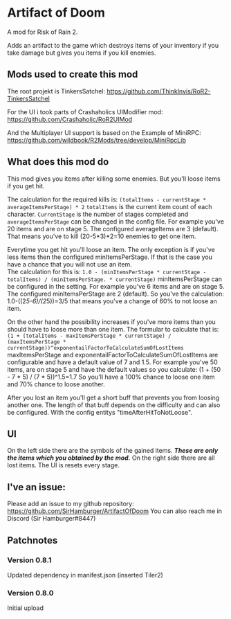 # Artifact of Doom

A mod for Risk of Rain 2.

Adds an artifact to the game which destroys items of your inventory if you take damage but gives you items if you kill enemies.

## Mods used to create this mod
The root projekt is TinkersSatchel:
https://github.com/ThinkInvis/RoR2-TinkersSatchel

For the UI i took parts of Crashaholics UIModifier mod:
https://github.com/Crashaholic/RoR2UIMod

And the Multiplayer UI support is based on the Example of MiniRPC:
https://github.com/wildbook/R2Mods/tree/develop/MiniRpcLib

## What does this mod do
This mod gives you items after killing some enemies. But you'll loose items if you get hit.

The calculation for the required kills is:
```(totalItems - currentStage * averageItemsPerStage) * 2```
`totalItems` is the current item count of each character. `CurrentStage` is the number of stages completed and `averageItemsPerStage` can be changed in the config file.
For example you've 20 items and are on stage 5. The configured averageItems are 3 (default). That means you've to kill (20-5*3)*2=10 enemies to get one item.

Everytime you get hit you'll loose an item. The only exception is if you've less items then the configured minItemsPerStage.
If that is the case you have a chance that you will not use an item.  
The calculation for this is:
```1.0 - (minItemsPerStage * currentStage - totalItems) / (minItemsPerStage. * currentStage)```
minItemsPerStage can be configured in the setting. For example you've 6 items and are on stage 5. The configured minItemsPerStage are 2 (default).
So you've the calculation:
1.0-((2*5-6)/(2*5))=3/5 that means you've a change of 60% to not loose an item.

On the other hand the possibility increases if you've more items than you should have to loose more than one item. The formular to calculate that is:
```(1 + (totalItems - maxItemsPerStage * currentStage) / (maxItemsPerStage * currentStage))^exponentailFactorToCalculateSumOfLostItems```
maxItemsPerStage and exponentailFactorToCalculateSumOfLostItems are configurable and have a default value of 7 and 1.5.
For example you've 50 items, are on stage 5 and have the default values so you calculate:
(1 + (50 - 7 * 5) / (7 * 5))^1.5=1.7
So you'll have a 100% chance to loose one item and 70% chance to loose another.

After you lost an item you'll get a short buff that prevents you from loosing another one. The length of that buff depends on the difficulty and can also be configured. With the config entitys "timeAfterHitToNotLoose".

## UI
On the left side there are the symbols of the gained items. ***These are only the items which you obtained by the mod.*** On the right side there are all lost items. The UI is resets every stage.

## I've an issue:
Please add an issue to my github repository:
https://github.com/SirHamburger/ArtifactOfDoom
You can also reach me in Discord (Sir Hamburger#8447)

## Patchnotes

### Version 0.8.1 
Updated dependency in manifest.json (inserted Tiler2)

### Version 0.8.0
Initial upload